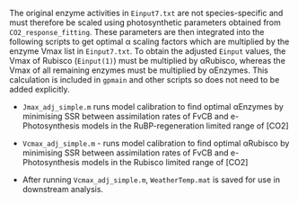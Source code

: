 The original enzyme activities in `Einput7.txt` are not species-specific and must therefore be scaled using photosynthetic parameters obtained from `CO2_response_fitting`.
These parameters are then integrated into the following scripts to get optimal α scaling factors which are multiplied by the enzyme Vmax list in `Einput7.txt`.
To obtain the adjusted `Einput` values, the Vmax of Rubisco (`Einput(1)`) must be multiplied by αRubisco, whereas the Vmax of all remaining enzymes must be multiplied by αEnzymes.
This calculation is included in `gpmain` and other scripts so does not need to be added explicitly.

- `Jmax_adj_simple.m` runs model calibration to find optimal αEnzymes by minimising SSR between assimilation rates of FvCB and e-Photosynthesis models in the RuBP-regeneration limited range of [CO2]

- `Vcmax_adj_simple.m` - runs model calibration to find optimal αRubisco by minimising SSR between assimilation rates of FvCB and e-Photosynthesis models in the Rubisco limited range of [CO2]

- After running `Vcmax_adj_simple.m`, `WeatherTemp.mat` is saved for use in downstream analysis.
